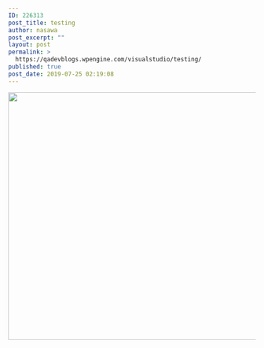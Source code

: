 ```yaml
---
ID: 226313
post_title: testing
author: nasawa
post_excerpt: ""
layout: post
permalink: >
  https://qadevblogs.wpengine.com/visualstudio/testing/
published: true
post_date: 2019-07-25 02:19:08
---
```

<img class="aligncenter wp-image-225904 size-full" src="https://qadevblogs.wpengine.com/visualstudio/wp-content/uploads/sites/4/2019/06/8420.ping_.png" alt="" width="907" height="503" />